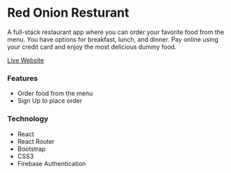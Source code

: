 # Red Onion Resturant
A full-stack restaurant app where you can order your favorite food from the menu. You have options for breakfast, lunch, and dinner. Pay online using your credit card and enjoy the most delicious dummy food.

[Live Website](https://app.netlify.com/sites/red-onion-react) 

### Features
* Order food from the menu
* Sign Up to place order

### Technology
* React
* React Router
* Bootstrap
* CSS3
* Firebase Authentication
